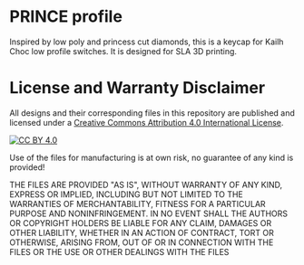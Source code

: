PRINCE profile
===
Inspired by low poly and princess cut diamonds, this is a keycap for Kailh Choc low profile switches. It is designed for SLA 3D printing.

License and Warranty Disclaimer
===
All designs and their corresponding files in this repository are published and licensed under a [Creative Commons Attribution 4.0 International
License][cc-by].

[![CC BY 4.0][cc-by-image]][cc-by]

Use of the files for manufacturing is at own risk, no guarantee of any kind is provided!

THE FILES ARE PROVIDED "AS IS", WITHOUT WARRANTY OF ANY KIND, EXPRESS OR IMPLIED, INCLUDING BUT NOT LIMITED TO THE WARRANTIES OF MERCHANTABILITY, FITNESS FOR A PARTICULAR PURPOSE AND NONINFRINGEMENT. IN NO EVENT SHALL THE AUTHORS OR COPYRIGHT HOLDERS BE LIABLE FOR ANY CLAIM, DAMAGES OR OTHER LIABILITY, WHETHER IN AN ACTION OF CONTRACT, TORT OR OTHERWISE, ARISING FROM, OUT OF OR IN CONNECTION WITH THE FILES OR THE USE OR OTHER DEALINGS WITH THE FILES

[cc-by]: http://creativecommons.org/licenses/by/4.0/
[cc-by-image]: https://i.creativecommons.org/l/by/4.0/88x31.png
